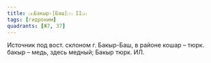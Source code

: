 ```yaml
---
title: ⒜Бакыр-[Баш]⒯ II⒵
tags: [гидроним]
quadrants: [Ж7, З7]
---
```


Источник под вост. склоном г. Бакыр-Баш, в районе кошар – тюрк. бакыр – медь,
здесь медный; Бакыр тюрк. ИЛ.
